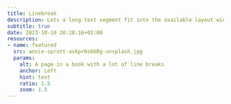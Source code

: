 ```yaml
---
title: Linebreak
description: Lets a long text segment fit into the available layout width
subtitle: true
date: 2023-10-10 20:28:16+02:00
resources:
- name: featured
  src: annie-spratt-askpr0s66Rg-unsplash.jpg
  params:
    alt: A page in a book with a lot of line breaks
    anchor: Left
    hint: text
    ratio: 1.5
    zoom: 1.5
---
```

